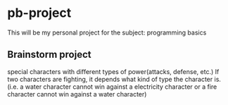 # pb-project
This will be my personal project for the subject: programming basics

## Brainstorm project

special characters with different types of power(attacks, defense, etc.)
If two characters are fighting, it depends what kind of type the character is. (i.e. a water character cannot win against a electricity character or a fire character cannot win against a water character)

